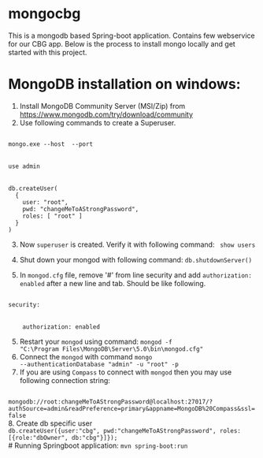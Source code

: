 # mongocbg

This is a mongodb based Spring-boot application. Contains few webservice for our CBG app. Below is the process to install mongo locally and get started with this project.

# MongoDB installation on windows:
1. Install MongoDB Community Server (MSI/Zip) from https://www.mongodb.com/try/download/community
2. Use following commands to create a Superuser.
<p>
<code>
mongo.exe --host <HOSTNAME> --port <PORT>
</code>
<br>
<code>
use admin
</code>
<br>
<code>
db.createUser(
  {
    user: "root",
    pwd: "changeMeToAStrongPassword",
    roles: [ "root" ]
  }
)
</code>
</p>

3. Now `superuser` is created. Verify it with following command: <code> show users </code>
4. Shut down your mongod with following command: <code>db.shutdownServer() </code>


3. In `mongod.cfg` file, remove '#' from line security and add `authorization: enabled` after a new line and tab. Should be like following.
<p>
<code>
security:
</code>
<br>
<code>
&nbsp;&nbsp;&nbsp;&nbsp;authorization: enabled
</code>
</p>

5. Restart your `mongod` using command: <code>mongod -f "C:\Program Files\MongoDB\Server\5.0\bin\mongod.cfg"</code>
6. Connect the `mongod` with command <code>mongo --authenticationDatabase "admin" -u "root" -p</code>
7. If you are using `Compass` to connect with `mongod` then you may use following connection string:
<code>
mongodb://root:changeMeToAStrongPassword@localhost:27017/?authSource=admin&readPreference=primary&appname=MongoDB%20Compass&ssl=false
</code>
8. Create db specific user
<code>
db.createUser({user:"cbg", pwd:"changeMeToAStrongPassword", roles:[{role:"dbOwner", db:"cbg"}]});
</code> 
# Running Springboot application:
  <code>mvn spring-boot:run</code>
